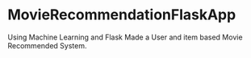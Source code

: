 # MovieRecommendationFlaskApp
Using Machine Learning and Flask Made a User and item based Movie Recommended System.
